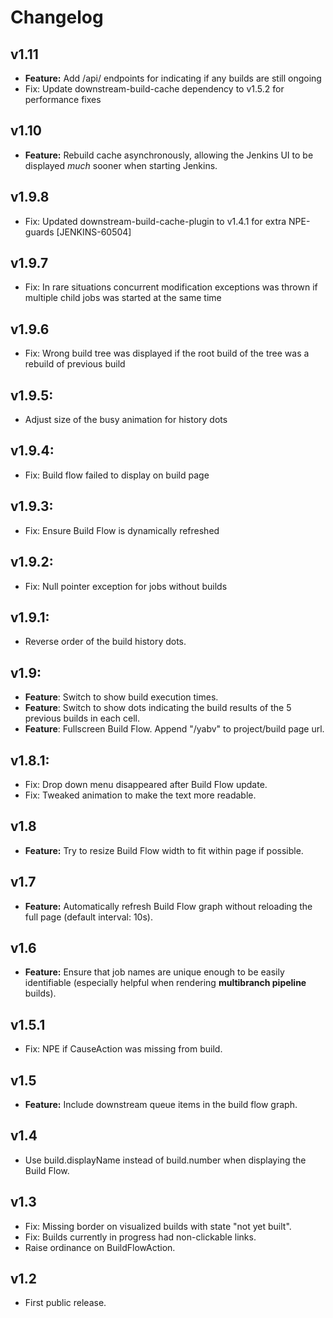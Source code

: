 # Changelog

## v1.11
* **Feature:** Add /api/ endpoints for indicating if any builds are still ongoing
* Fix: Update downstream-build-cache dependency to v1.5.2 for performance fixes

## v1.10
* **Feature:** Rebuild cache asynchronously, allowing the Jenkins UI to be displayed *much* sooner when starting Jenkins.

## v1.9.8
* Fix: Updated downstream-build-cache-plugin to v1.4.1 for extra NPE-guards [JENKINS-60504]

## v1.9.7
* Fix: In rare situations concurrent modification exceptions was thrown if multiple child jobs was started at the same time

## v1.9.6
* Fix: Wrong build tree was displayed if the root build of the tree was a rebuild of previous build

## v1.9.5:
* Adjust size of the busy animation for history dots

## v1.9.4:
* Fix: Build flow failed to display on build page

## v1.9.3:
* Fix: Ensure Build Flow is dynamically refreshed

## v1.9.2:
* Fix: Null pointer exception for jobs without builds

## v1.9.1:
* Reverse order of the build history dots.

## v1.9:
* **Feature**: Switch to show build execution times.
* **Feature**: Switch to show dots indicating the build results of the 5 previous builds in each cell.
* **Feature**: Fullscreen Build Flow. Append "/yabv" to project/build page url.

## v1.8.1:
* Fix: Drop down menu disappeared after Build Flow update.
* Fix: Tweaked animation to make the text more readable.

## v1.8
* **Feature:** Try to resize Build Flow width to fit within page if possible.

## v1.7
* **Feature:** Automatically refresh Build Flow graph without reloading the full page (default interval: 10s).

## v1.6
* **Feature:** Ensure that job names are unique enough to be easily identifiable (especially helpful when rendering **multibranch pipeline** builds).

## v1.5.1
* Fix: NPE if CauseAction was missing from build.

## v1.5
* **Feature:** Include downstream queue items in the build flow graph.

## v1.4
* Use build.displayName instead of build.number when displaying the Build Flow.

## v1.3
* Fix: Missing border on visualized builds with state "not yet built".
* Fix: Builds currently in progress had non-clickable links.
* Raise ordinance on BuildFlowAction.

## v1.2
* First public release.
